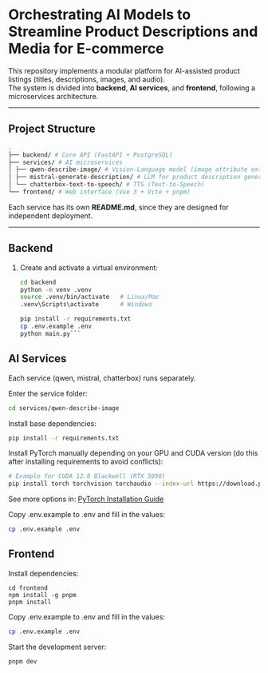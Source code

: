 # Orchestrating AI Models to Streamline Product Descriptions and Media for E-commerce

This repository implements a modular platform for AI-assisted product listings (titles, descriptions, images, and audio).  
The system is divided into **backend**, **AI services**, and **frontend**, following a microservices architecture.

---

## Project Structure
```bash
.
├── backend/ # Core API (FastAPI + PostgreSQL)
├── services/ # AI microservices
│ ├── qwen-describe-image/ # Vision-Language model (image attribute extraction)
│ ├── mistral-generate-description/ # LLM for product description generation
│ └── chatterbox-text-to-speech/ # TTS (Text-to-Speech)
└── frontend/ # Web interface (Vue 3 + Vite + pnpm)
```
Each service has its own **README.md**, since they are designed for independent deployment.

---

## Backend

1. Create and activate a virtual environment:
   ```bash
   cd backend
   python -m venv .venv
   source .venv/bin/activate   # Linux/Mac
   .venv\Scripts\activate      # Windows

   pip install -r requirements.txt
   cp .env.example .env
   python main.py```

## AI Services

Each service (qwen, mistral, chatterbox) runs separately.

Enter the service folder:
```bash
cd services/qwen-describe-image
```

Install base dependencies:
```bash
pip install -r requirements.txt
```

Install PyTorch manually depending on your GPU and CUDA version
(do this after installing requirements to avoid conflicts):
```bash
# Example for CUDA 12.8 Blackwell (RTX 5090)
pip install torch torchvision torchaudio --index-url https://download.pytorch.org/whl/cu128
```
See more options in: [PyTorch Installation Guide](https://pytorch.org/get-started/locally/)

Copy .env.example to .env and fill in the values:
```bash
cp .env.example .env
```


## Frontend

Install dependencies:
```
cd frontend
npm install -g pnpm
pnpm install
```

Copy .env.example to .env and fill in the values:
```bash
cp .env.example .env
```

Start the development server:
```
pnpm dev
```